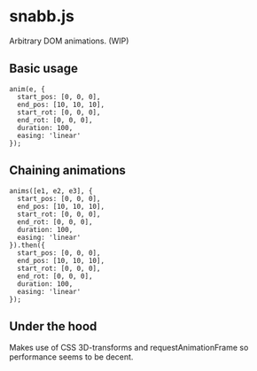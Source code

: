 snabb.js
========
Arbitrary DOM animations. (WIP)


Basic usage
-----------

	anim(e, {
	  start_pos: [0, 0, 0],
	  end_pos: [10, 10, 10],
	  start_rot: [0, 0, 0],
	  end_rot: [0, 0, 0],
	  duration: 100,
	  easing: 'linear'
	});


Chaining animations
-------------------

    anims([e1, e2, e3], {
	  start_pos: [0, 0, 0],
	  end_pos: [10, 10, 10],
	  start_rot: [0, 0, 0],
	  end_rot: [0, 0, 0],
	  duration: 100,
	  easing: 'linear'
	}).then({
	  start_pos: [0, 0, 0],
	  end_pos: [10, 10, 10],
	  start_rot: [0, 0, 0],
	  end_rot: [0, 0, 0],
	  duration: 100,
	  easing: 'linear'
	});

Under the hood
--------------
Makes use of CSS 3D-transforms and requestAnimationFrame so performance seems to be decent.
